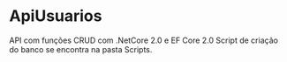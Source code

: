 # ApiUsuarios
API com funções CRUD com .NetCore 2.0 e EF Core 2.0
Script de criação do banco se encontra na pasta Scripts.
